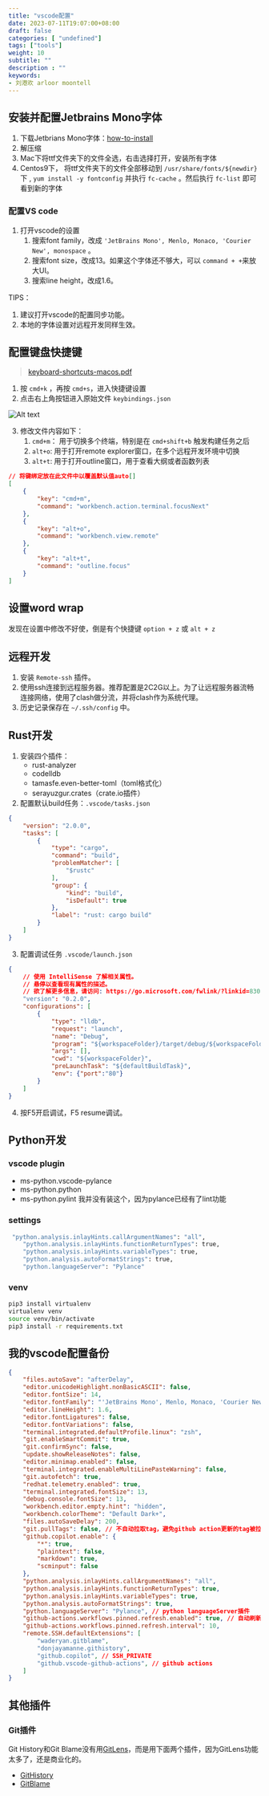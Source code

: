 ```yaml
---
title: "vscode配置"
date: 2023-07-11T19:07:00+08:00
draft: false
categories: [ "undefined"]
tags: ["tools"]
weight: 10
subtitle: ""
description : ""
keywords:
- 刘港欢 arloor moontell
---
```


## 安装并配置Jetbrains Mono字体

1. 下载Jetbrians Mono字体：[how-to-install](https://www.jetbrains.com/lp/mono/#how-to-install)
2. 解压缩
3. Mac下将ttf文件夹下的文件全选，右击选择打开，安装所有字体
4. Centos9下， 将ttf文件夹下的文件全部移动到 `/usr/share/fonts/${newdir}`下 , `yum install -y fontconfig` 并执行 `fc-cache` 。然后执行 `fc-list` 即可看到新的字体 

### 配置VS code

1. 打开vscode的设置
    1. 搜索font family，改成 `'JetBrains Mono', Menlo, Monaco, 'Courier New', monospace` 。
    2. 搜索font size，改成13。如果这个字体还不够大，可以 `command + +`来放大UI。
    3. 搜索line height，改成1.6。

TIPS：

1. 建议打开vscode的配置同步功能。
2. 本地的字体设置对远程开发同样生效。

## 配置键盘快捷键

> [keyboard-shortcuts-macos.pdf](https://code.visualstudio.com/shortcuts/keyboard-shortcuts-macos.pdf)

1. 按 `cmd+k` ，再按 `cmd+s`，进入快捷键设置
2. 点击右上角按钮进入原始文件 `keybindings.json`

![Alt text](/img/vscode-keybindings-setting.png)

3. 修改文件内容如下：
    1. `cmd+m`： 用于切换多个终端，特别是在 `cmd+shift+b` 触发构建任务之后
    2. `alt+o`: 用于打开remote explorer窗口，在多个远程开发环境中切换
    3. `alt+t`: 用于打开outline窗口，用于查看大纲或者函数列表

```json
// 将键绑定放在此文件中以覆盖默认值auto[]
[
    {
        "key": "cmd+m",
        "command": "workbench.action.terminal.focusNext"
    },
    {
        "key": "alt+o",
        "command": "workbench.view.remote"
    },
    {
        "key": "alt+t",
        "command": "outline.focus"
    }
]
```


## 设置word wrap

发现在设置中修改不好使，倒是有个快捷键 `option + z` 或 `alt + z`

## 远程开发

1. 安装 `Remote-ssh` 插件。
2. 使用ssh连接到远程服务器。推荐配置是2C2G以上。为了让远程服务器流畅连接网络，使用了clash做分流，并将clash作为系统代理。
3. 历史记录保存在 `~/.ssh/config` 中。

## Rust开发

1. 安装四个插件：
    - rust-analyzer
    - codelldb
    - tamasfe.even-better-toml（toml格式化）
    - serayuzgur.crates（crate.io插件）
2. 配置默认build任务：`.vscode/tasks.json`

```json
{
	"version": "2.0.0",
	"tasks": [
		{
			"type": "cargo",
			"command": "build",
			"problemMatcher": [
				"$rustc"
			],
			"group": {
				"kind": "build",
				"isDefault": true
			},
			"label": "rust: cargo build"
		}
	]
}
```

3. 配置调试任务 `.vscode/launch.json`

```json
{
    // 使用 IntelliSense 了解相关属性。 
    // 悬停以查看现有属性的描述。
    // 欲了解更多信息，请访问: https://go.microsoft.com/fwlink/?linkid=830387
    "version": "0.2.0",
    "configurations": [
        {
            "type": "lldb",
            "request": "launch",
            "name": "Debug",
            "program": "${workspaceFolder}/target/debug/${workspaceFolderBasename}",
            "args": [],
            "cwd": "${workspaceFolder}",
            "preLaunchTask": "${defaultBuildTask}",
            "env": {"port":"80"}
        }
    ]
}
```

4. 按F5开启调试，F5 resume调试。

## Python开发

### vscode plugin

- ms-python.vscode-pylance
- ms-python.python
- ms-python.pylint 我并没有装这个，因为pylance已经有了lint功能

### settings

```bash
 "python.analysis.inlayHints.callArgumentNames": "all",
    "python.analysis.inlayHints.functionReturnTypes": true,
    "python.analysis.inlayHints.variableTypes": true,
    "python.analysis.autoFormatStrings": true,
    "python.languageServer": "Pylance"
```

### venv
    
```bash
pip3 install virtualenv
virtualenv venv
source venv/bin/activate
pip3 install -r requirements.txt
```

## 我的vscode配置备份

```json
{
    "files.autoSave": "afterDelay",
    "editor.unicodeHighlight.nonBasicASCII": false,
    "editor.fontSize": 14,
    "editor.fontFamily": "'JetBrains Mono', Menlo, Monaco, 'Courier New', monospace",
    "editor.lineHeight": 1.6,
    "editor.fontLigatures": false,
    "editor.fontVariations": false,
    "terminal.integrated.defaultProfile.linux": "zsh",
    "git.enableSmartCommit": true,
    "git.confirmSync": false,
    "update.showReleaseNotes": false,
    "editor.minimap.enabled": false,
    "terminal.integrated.enableMultiLinePasteWarning": false,
    "git.autofetch": true,
    "redhat.telemetry.enabled": true,
    "terminal.integrated.fontSize": 13,
    "debug.console.fontSize": 13,
    "workbench.editor.empty.hint": "hidden",
    "workbench.colorTheme": "Default Dark+",
    "files.autoSaveDelay": 200,
    "git.pullTags": false, // 不自动拉取tag，避免github action更新的tag被拉取，导致git pull失败
    "github.copilot.enable": {
        "*": true,
        "plaintext": false,
        "markdown": true,
        "scminput": false
    },
    "python.analysis.inlayHints.callArgumentNames": "all",
    "python.analysis.inlayHints.functionReturnTypes": true,
    "python.analysis.inlayHints.variableTypes": true,
    "python.analysis.autoFormatStrings": true,
    "python.languageServer": "Pylance", // python languageServer插件
    "github-actions.workflows.pinned.refresh.enabled": true, // 自动刷新被pin住的github action的执行状态，可能触发Github API的限制
    "github-actions.workflows.pinned.refresh.interval": 10,
    "remote.SSH.defaultExtensions": [
        "waderyan.gitblame",
        "donjayamanne.githistory",
        "github.copilot", // SSH_PRIVATE
        "github.vscode-github-actions", // github actions
    ]
}
```


## 其他插件

### Git插件

Git History和Git Blame没有用[GitLens](https://marketplace.visualstudio.com/items?itemName=eamodio.gitlens)，而是用下面两个插件，因为GitLens功能太多了，还是商业化的。

- [GitHistory](https://marketplace.visualstudio.com/items?itemName=donjayamanne.githistory)
- [GitBlame](https://marketplace.visualstudio.com/items?itemName=waderyan.gitblame)